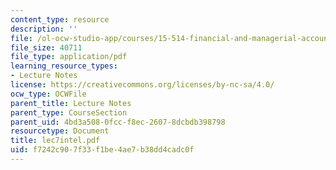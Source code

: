```yaml
---
content_type: resource
description: ''
file: /ol-ocw-studio-app/courses/15-514-financial-and-managerial-accounting-summer-2003/f7242c907f33f1be4ae7b38dd4cadc0f_lec7intel.pdf
file_size: 40711
file_type: application/pdf
learning_resource_types:
- Lecture Notes
license: https://creativecommons.org/licenses/by-nc-sa/4.0/
ocw_type: OCWFile
parent_title: Lecture Notes
parent_type: CourseSection
parent_uid: 4bd3a508-0fcc-f8ec-2607-8dcbdb398798
resourcetype: Document
title: lec7intel.pdf
uid: f7242c90-7f33-f1be-4ae7-b38dd4cadc0f
---
```

